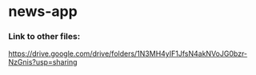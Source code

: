 # news-app

### Link to other files:

<https://drive.google.com/drive/folders/1N3MH4yIF1JfsN4akNVoJG0bzr-NzGnis?usp=sharing>
